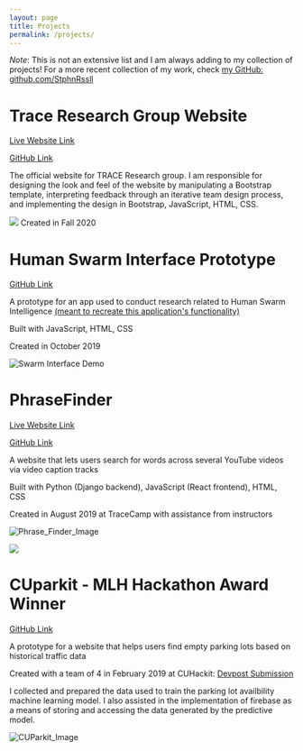 ```yaml
---
layout: page
title: Projects
permalink: /projects/
---
```



*Note*: This is not an extensive list and I am always adding to my collection of projects! For a more recent collection of my work, check [my GitHub: github.com/StphnRssll](https://github.com/StphnRssll)

# Trace Research Group Website
[Live Website Link](https://computing.clemson.edu/trace/)

[GitHub Link](https://github.com/StphnRssll/trace-lab-website)

The official website for TRACE Research group. I am responsible for designing the look and feel of the website by manipulating a Bootstrap template, interpreting feedback through an iterative team design process, and implementing the design in Bootstrap, JavaScript, HTML, CSS.

[<img src="https://i.ibb.co/yf6s9rX/trace-screenshot.png">](https://computing.clemson.edu/trace/)
Created in Fall 2020


# Human Swarm Interface Prototype
[GitHub Link](https://github.com/StphnRssll/Swarm_Interface_Prototype)

A prototype for an app used to conduct research related to Human Swarm Intelligence [(meant to recreate this application's functionality)](https://i.imgur.com/4oXwM82.gif?noredirect)

Built with JavaScript, HTML, CSS

Created in October 2019

![Swarm Interface Demo](https://media.giphy.com/media/Rk1zBGIXaq5sYn2Clx/giphy.gif)

# PhraseFinder
[Live Website Link](https://phrasefinder.net/)

[GitHub Link](https://github.com/StphnRssll/PhraseFinder/)

A website that lets users search for words across several YouTube videos via video caption tracks

Built with Python (Django backend), JavaScript (React frontend), HTML, CSS

Created in August 2019 at TraceCamp with assistance from instructors

![Phrase_Finder_Image](https://camo.githubusercontent.com/92342db99dbaeb0e6a8d00de7a3615eea77d5ea9/68747470733a2f2f692e6962622e636f2f7274717a6871702f686f6d65706167652e706e67)

[<img src="https://camo.githubusercontent.com/92342db99dbaeb0e6a8d00de7a3615eea77d5ea9/68747470733a2f2f692e6962622e636f2f7274717a6871702f686f6d65706167652e706e67">](https://phrasefinder.net/)

# CUparkit - MLH Hackathon Award Winner
[GitHub Link](https://github.com/CUparkit)

A prototype for a website that helps users find empty parking lots based on historical traffic data

Created with a team of 4 in February 2019 at CUHackit: [Devpost Submission](https://devpost.com/software/cuparkit)

I collected and prepared the data used to train the parking lot availbility machine learning model. I also assisted in the implementation of firebase as a means of storing and accessing the data generated by the predictive model.

![CUParkit_Image](https://i.ibb.co/jfWDgSK/2parkitscreenshots.png) 
